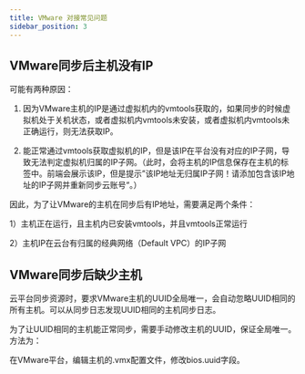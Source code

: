 ```yaml
---
title: VMware 对接常见问题
sidebar_position: 3
---
```


## VMware同步后主机没有IP

可能有两种原因：

1) 因为VMware主机的IP是通过虚拟机内的vmtools获取的，如果同步的时候虚拟机处于关机状态，或者虚拟机内vmtools未安装，或者虚拟机内vmtools未正确运行，则无法获取IP。

2) 能正常通过vmtools获取虚拟机的IP，但是该IP在平台没有对应的IP子网，导致无法判定虚拟机归属的IP子网。（此时，会将主机的IP信息保存在主机的标签中。前端会展示该IP，但是提示”该IP地址无归属IP子网！请添加包含该IP地址的IP子网并重新同步云账号“。）

因此，为了让VMware的主机在同步后有IP地址，需要满足两个条件：

1）主机正在运行，且主机内已安装vmtools，并且vmtools正常运行

2）主机IP在云台有归属的经典网络（Default VPC）的IP子网

## VMware同步后缺少主机

云平台同步资源时，要求VMware主机的UUID全局唯一，会自动忽略UUID相同的所有主机。可以从同步日志发现UUID相同的主机同步日志。

为了让UUID相同的主机能正常同步，需要手动修改主机的UUID，保证全局唯一。方法为：

在VMware平台，编辑主机的.vmx配置文件，修改bios.uuid字段。
